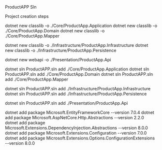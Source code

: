 
ProductAPP Sln 









Project creation steps


dotnet new classlib -o ./Core/ProductApp.Application
dotnet new classlib -o ./Core/ProductApp.Domain
dotnet new classlib -o ./Core/ProductApp.Mapper

dotnet new classlib -o ./Infrastructure/ProductApp.Infrastructure
dotnet new classlib -o ./Infrastructure/ProductApp.Persistence


dotnet new webapi -o ./Presentation/ProductApp.Api

dotnet sln ProductAPP.sln add ./Core/ProductApp.Application
dotnet sln ProductAPP.sln add ./Core/ProductApp.Domain
dotnet sln ProductAPP.sln add ./Core/ProductApp.Mapper

dotnet sln ProductAPP.sln add ./Infrastructure/ProductApp.Infrastructure
dotnet sln ProductAPP.sln add ./Infrastructure/ProductApp.Persistence

dotnet sln ProductAPP.sln add ./Presentation/ProductApp.Api



dotnet add package Microsoft.EntityFrameworkCore --version 7.0.4
dotnet add package Microsoft.AspNetCore.Http.Abstractions --version 2.2.0
dotnet add package Microsoft.Extensions.DependencyInjection.Abstractions --version 8.0.0
dotnet add package Microsoft.Extensions.Configuration --version 7.0.0
dotnet add package Microsoft.Extensions.Options.ConfigurationExtensions --version 8.0.0
